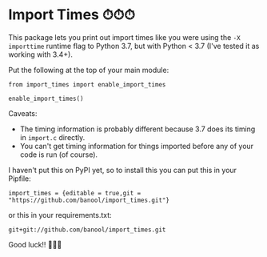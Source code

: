 # Import Times ⏱⏱⏱

This package lets you print out import times like you were using the `-X importtime` runtime flag to Python 3.7, but with Python < 3.7 (I've tested it as working with 3.4+).

Put the following at the top of your main module:
```
from import_times import enable_import_times

enable_import_times()
```

Caveats:
- The timing information is probably different because 3.7 does its timing in `import.c` directly.
- You can't get timing information for things imported before any of your code is run (of course).

I haven't put this on PyPI yet, so to install this you can put this in your Pipfile:
```
import_times = {editable = true,git = "https://github.com/banool/import_times.git"}
```

or this in your requirements.txt:
```
git+git://github.com/banool/import_times.git
```

Good luck!! 🤠🤠🤠
